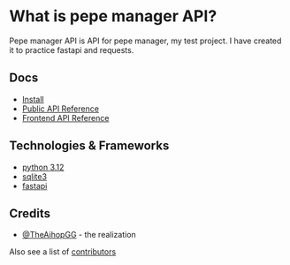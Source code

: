 # What is pepe manager API?

Pepe manager API is API for pepe manager, my test project. I have created it to practice fastapi and requests.

## Docs

- [Install](./docs/install.md)
- [Public API Reference](./docs/public_api_reference.md)
- [Frontend API Reference](./docs/frontend_api_reference.md)

## Technologies & Frameworks

- [python 3.12](https://www.python.org/)
- [sqlite3](https://www.sqlite.org/)
- [fastapi](https://fastapi.tiangolo.com/)

## Credits

- [@TheAihopGG](https://github.com/TheAihopGG) - the realization

Also see a list of [contributors](https://github.com/TheAihopGG/Pepe-Manager-Api/graphs/contributors)
